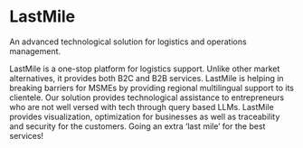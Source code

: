 # LastMile
An advanced technological solution for logistics and operations management.

LastMile is a one-stop platform for logistics support. Unlike other market alternatives, it provides both B2C and B2B services.
LastMile is helping in breaking barriers for MSMEs by providing regional multilingual support to its clientele.
Our solution provides technological assistance to entrepreneurs who are not well versed with tech through query based LLMs.
LastMile provides visualization, optimization for businesses as well as traceability and security for the customers.
Going an extra ‘last mile’ for the best services!
